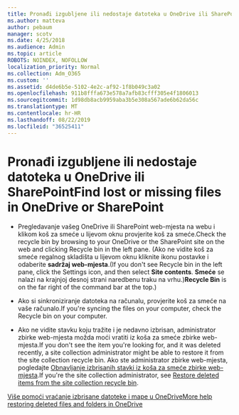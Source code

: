 ```yaml
---
title: Pronađi izgubljene ili nedostaje datoteka u OneDrive ili SharePoint
ms.author: matteva
author: pebaum
manager: scotv
ms.date: 4/25/2018
ms.audience: Admin
ms.topic: article
ROBOTS: NOINDEX, NOFOLLOW
localization_priority: Normal
ms.collection: Adm_O365
ms.custom: ''
ms.assetid: d4de6b5e-5102-4e2c-af92-1f8b049c3a02
ms.openlocfilehash: 911b8fffa673e578a7afb83cfff305e4f1806013
ms.sourcegitcommit: 1d98db8acb9959aba3b5e308a567ade6b62da56c
ms.translationtype: MT
ms.contentlocale: hr-HR
ms.lasthandoff: 08/22/2019
ms.locfileid: "36525411"
---
```

# <a name="find-lost-or-missing-files-in-onedrive-or-sharepoint"></a><span data-ttu-id="c9160-102">Pronađi izgubljene ili nedostaje datoteka u OneDrive ili SharePoint</span><span class="sxs-lookup"><span data-stu-id="c9160-102">Find lost or missing files in OneDrive or SharePoint</span></span>

- <span data-ttu-id="c9160-103">Pregledavanje vašeg OneDrive ili SharePoint web-mjesta na webu i klikom koš za smeće u lijevom oknu provjerite koš za smeće.</span><span class="sxs-lookup"><span data-stu-id="c9160-103">Check the recycle bin by browsing to your OneDrive or the SharePoint site on the web and clicking Recycle bin in the left pane.</span></span> <span data-ttu-id="c9160-104">(Ako ne vidite koš za smeće regalnog skladišta u lijevom oknu kliknite ikonu postavke i odaberite **sadržaj web-mjesta**.</span><span class="sxs-lookup"><span data-stu-id="c9160-104">(If you don't see Recycle bin in the left pane, click the Settings icon, and then select **Site contents**.</span></span> <span data-ttu-id="c9160-105">**Smeće** se nalazi na krajnjoj desnoj strani naredbenu traku na vrhu.)</span><span class="sxs-lookup"><span data-stu-id="c9160-105">**Recycle Bin** is on the far right of the command bar at the top.)</span></span> 
    
- <span data-ttu-id="c9160-106">Ako si sinkroniziranje datoteka na računalu, provjerite koš za smeće na vaše računalo.</span><span class="sxs-lookup"><span data-stu-id="c9160-106">If you're syncing the files on your computer, check the Recycle bin on your computer.</span></span> 
    
- <span data-ttu-id="c9160-107">Ako ne vidite stavku koju tražite i je nedavno izbrisan, administrator zbirke web-mjesta možda moći vratiti iz koša za smeće zbirke web-mjesta.</span><span class="sxs-lookup"><span data-stu-id="c9160-107">If you don't see the item you're looking for, and it was deleted recently, a site collection administrator might be able to restore it from the site collection recycle bin.</span></span> <span data-ttu-id="c9160-108">Ako ste administrator zbirke web-mjesta, pogledajte [Obnavljanje izbrisanih stavki iz koša za smeće zbirke web-mjesta](https://go.microsoft.com/fwlink/?linkid=866439).</span><span class="sxs-lookup"><span data-stu-id="c9160-108">If you're the site collection administrator, see [Restore deleted items from the site collection recycle bin](https://go.microsoft.com/fwlink/?linkid=866439).</span></span>
    
[<span data-ttu-id="c9160-109">Više pomoći vraćanje izbrisane datoteke i mape u OneDrive</span><span class="sxs-lookup"><span data-stu-id="c9160-109">More help restoring deleted files and folders in OneDrive</span></span>](https://go.microsoft.com/fwlink/?linkid=872872)
  

